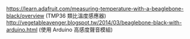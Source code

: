 https://learn.adafruit.com/measuring-temperature-with-a-beaglebone-black/overview (TMP36 類比溫度感應器)
http://vegetableavenger.blogspot.tw/2014/03/beaglebone-black-with-arduino.html (使用 Arduino 高感度聲音模組)
